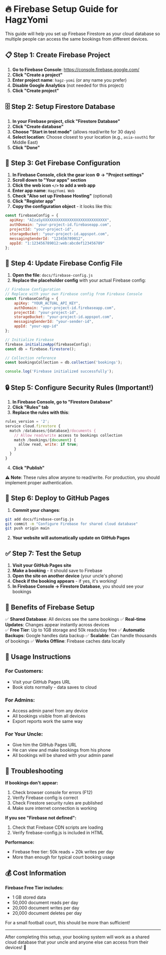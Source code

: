 # 🔥 Firebase Setup Guide for HagzYomi

This guide will help you set up Firebase Firestore as your cloud database so multiple people can access the same bookings from different devices.

## 📋 Step 1: Create Firebase Project

1. **Go to Firebase Console**: https://console.firebase.google.com/
2. **Click "Create a project"**
3. **Enter project name**: `hagz-yomi` (or any name you prefer)
4. **Disable Google Analytics** (not needed for this project)
5. **Click "Create project"**

## 🗄️ Step 2: Setup Firestore Database

1. **In your Firebase project, click "Firestore Database"**
2. **Click "Create database"**
3. **Choose "Start in test mode"** (allows read/write for 30 days)
4. **Select location**: Choose closest to your location (e.g., `asia-south1` for Middle East)
5. **Click "Done"**

## 🔧 Step 3: Get Firebase Configuration

1. **In Firebase Console, click the gear icon ⚙️ → "Project settings"**
2. **Scroll down to "Your apps" section**
3. **Click the web icon `</>` to add a web app**
4. **Enter app name**: `HagzYomi Web`
5. **Check "Also set up Firebase Hosting"** (optional)
6. **Click "Register app"**
7. **Copy the configuration object** - it looks like this:

```javascript
const firebaseConfig = {
  apiKey: "AIzaSyXXXXXXXXXXXXXXXXXXXXXXXXXXXXX",
  authDomain: "your-project-id.firebaseapp.com",
  projectId: "your-project-id",
  storageBucket: "your-project-id.appspot.com",
  messagingSenderId: "123456789012",
  appId: "1:123456789012:web:abcdef123456789"
};
```

## 📝 Step 4: Update Firebase Config File

1. **Open the file**: `docs/firebase-config.js`
2. **Replace the placeholder config** with your actual Firebase config:

```javascript
// Firebase Configuration
// Replace with your own Firebase config from Firebase Console
const firebaseConfig = {
    apiKey: "YOUR_ACTUAL_API_KEY",
    authDomain: "your-project-id.firebaseapp.com",
    projectId: "your-project-id",
    storageBucket: "your-project-id.appspot.com",
    messagingSenderId: "your-sender-id",
    appId: "your-app-id"
};

// Initialize Firebase
firebase.initializeApp(firebaseConfig);
const db = firebase.firestore();

// Collection reference
const bookingsCollection = db.collection('bookings');

console.log('Firebase initialized successfully');
```

## 🔒 Step 5: Configure Security Rules (Important!)

1. **In Firebase Console, go to "Firestore Database"**
2. **Click "Rules" tab**
3. **Replace the rules with this**:

```javascript
rules_version = '2';
service cloud.firestore {
  match /databases/{database}/documents {
    // Allow read/write access to bookings collection
    match /bookings/{document} {
      allow read, write: if true;
    }
  }
}
```

4. **Click "Publish"**

⚠️ **Note**: These rules allow anyone to read/write. For production, you should implement proper authentication.

## 🚀 Step 6: Deploy to GitHub Pages

1. **Commit your changes**:
```bash
git add docs/firebase-config.js
git commit -m "Configure Firebase for shared cloud database"
git push origin main
```

2. **Your website will automatically update on GitHub Pages**

## ✅ Step 7: Test the Setup

1. **Visit your GitHub Pages site**
2. **Make a booking** - it should save to Firebase
3. **Open the site on another device** (your uncle's phone)
4. **Check if the booking appears** - if yes, it's working!
5. **In Firebase Console → Firestore Database**, you should see your bookings

## 📱 Benefits of Firebase Setup

✅ **Shared Database**: All devices see the same bookings
✅ **Real-time Updates**: Changes appear instantly across devices  
✅ **Free Tier**: Up to 1GB storage and 50k reads/day free
✅ **Automatic Backups**: Google handles data backup
✅ **Scalable**: Can handle thousands of bookings
✅ **Works Offline**: Firebase caches data locally

## 🎯 Usage Instructions

### For Customers:
- Visit your GitHub Pages URL
- Book slots normally - data saves to cloud

### For Admins:
- Access admin panel from any device
- All bookings visible from all devices
- Export reports work the same way

### For Your Uncle:
- Give him the GitHub Pages URL
- He can view and make bookings from his phone
- All bookings will be shared with your admin panel

## 🔧 Troubleshooting

**If bookings don't appear:**
1. Check browser console for errors (F12)
2. Verify Firebase config is correct
3. Check Firestore security rules are published
4. Make sure internet connection is working

**If you see "Firebase not defined":**
1. Check that Firebase CDN scripts are loading
2. Verify firebase-config.js is included in HTML

**Performance:**
- Firebase free tier: 50k reads + 20k writes per day
- More than enough for typical court booking usage

## 💰 Cost Information

**Firebase Free Tier includes:**
- 1 GB stored data
- 50,000 document reads per day  
- 20,000 document writes per day
- 20,000 document deletes per day

For a small football court, this should be more than sufficient!

---

After completing this setup, your booking system will work as a shared cloud database that your uncle and anyone else can access from their devices! 🎉
